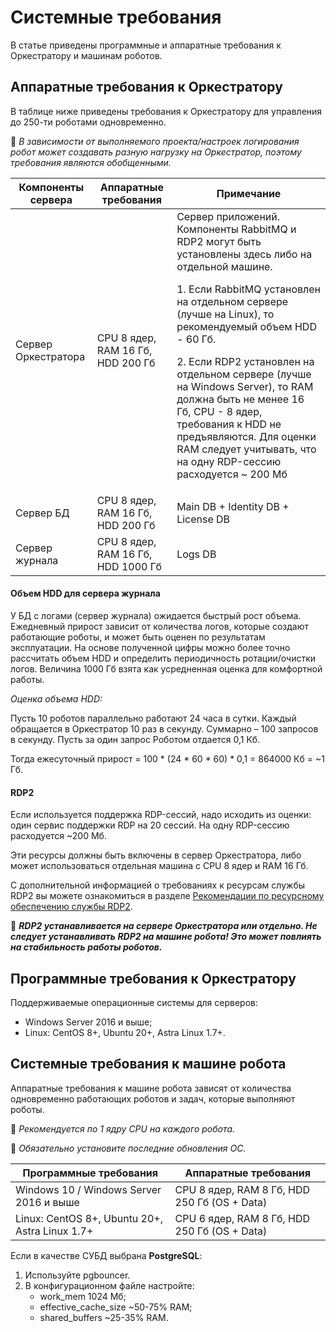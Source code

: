 # Системные требования

В статье приведены программные и аппаратные требования к Оркестратору и машинам роботов.

## Аппаратные требования к Оркестратору

В таблице ниже приведены требования к Оркестратору для управления до 250-ти роботами одновременно.

:small_blue_diamond: *В зависимости от выполняемого проекта/настроек логирования робот может создавать разную нагрузку на Оркестратор, поэтому требования являются обобщенными.*

| Компоненты сервера  | Аппаратные требования  | Примечание |
| ------------------- | ---------------------- | ---------- | 
| Сервер Оркестратора | CPU 8 ядер, RAM 16 Гб, HDD 200 Гб | Сервер приложений. Компоненты RabbitMQ и RDP2 могут быть установлены здесь либо на отдельной машине.<p> 1. Если RabbitMQ установлен на отдельном сервере (лучше на Linux), то рекомендуемый объем HDD - 60 Гб.</p><p>2. Если RDP2 установлен на отдельном сервере (лучше на Windows Server), то RAM должна быть не менее 16 Гб,  CPU - 8 ядер, требования к HDD не предъявляются. Для оценки RAM следует учитывать, что на одну RDP-сессию расходуется ~ 200 Мб </p> |
| Сервер БД | CPU 8 ядер, RAM 16 Гб, HDD 200 Гб  | Main DB  + Identity DB + License DB |
| Сервер журнала | CPU 8 ядер, RAM 16 Гб, HDD 1000 Гб | Logs DB |

#### Объем HDD для сервера журнала

У БД с логами (сервер журнала) ожидается быстрый рост объема. Ежедневный прирост зависит от количества логов, которые создают работающие роботы, и может быть оценен по результатам эксплуатации. На основе полученной цифры можно более точно рассчитать объем HDD и определить периодичность ротации/очистки логов. Величина 1000 Гб взята как усредненная оценка для комфортной работы.

*Оценка объема HDD:*

Пусть 10 роботов параллельно работают 24 часа в сутки. Каждый обращается в Оркестратор 10 раз в секунду. Суммарно – 100 запросов в секунду. Пусть за один запрос Роботом отдается 0,1 Кб. 

Тогда ежесуточный прирост = 100 \* (24 \* 60 \* 60) \* 0,1 = 864000 Кб = ~1 Гб.

#### RDP2

Если используется поддержка RDP-сессий, надо исходить из оценки: один сервис поддержки RDP на 20 сессий. На одну RDP-сессию расходуется ~200 Мб.

Эти ресурсы должны быть включены в сервер Оркестратора, либо может использоваться отдельная машина с CPU 8 ядер и RAM 16 Гб. 

С дополнительной информацией о требованиях к ресурсам службы RDP2 вы можете ознакомиться в разделе [Рекомендации по ресурсному обеспечению службы RDP2](https://docs.primo-rpa.ru/primo-rpa/orchestrator/orchestrator-sys-admin/fine-tuning/rdp-sessions#rekomendacii-po-resursnomu-obespecheniyu-sluzhby-rdp2).

:small_orange_diamond: ***RDP2 устанавливается на сервере Оркестратора или отдельно. Не следует устанавливать RDP2 на машине робота! Это может повлиять на стабильность работы роботов.***

## Программные требования к Оркестратору
Поддерживаемые операционные системы для серверов:
* Windows Server 2016 и выше;
* Linux: CentOS 8+, Ubuntu 20+, Astra Linux 1.7+.

## Системные требования к машине робота

Аппаратные требования к машине робота зависят от количества одновременно работающих роботов и задач, которые выполняют роботы.

:small_blue_diamond: *Рекомендуется по 1 ядру CPU на каждого робота.*

:small_orange_diamond: *Обязательно установите последние обновления ОС.*

| Программные требования    |  Аппаратные требования  | 
| ------------------------- | ----------------------- | 
| Windows 10 / Windows Server 2016 и выше | CPU 8 ядер, RAM 8 Гб, HDD 250 Гб (OS + Data) | 
| Linux: CentOS 8+, Ubuntu 20+, Astra Linux 1.7+ | CPU 6 ядер, RAM 8 Гб, HDD 250 Гб (OS + Data) | 
 
Если в качестве СУБД выбрана **PostgreSQL**:
1.	Используйте pgbouncer.
2.	В конфигурационном файле настройте:
    *	work_mem 1024 Мб;
    *	effective_cache_size ~50-75% RAM;
    *	shared_buffers ~25-35% RAM.


